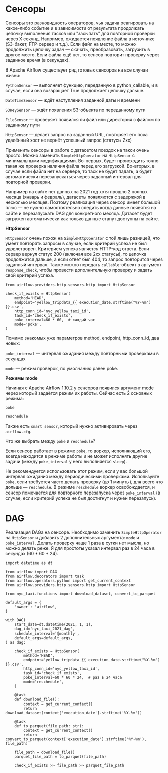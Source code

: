 # Сенсоры

Сенсоры это разновидность операторов, чья задача реагировать на какое-либо событие и в зависимости от результата продолжать цепочку выполнения тасков или "засыпать" для повторной проверки через X секунд. Например, ожидается появление файла в источнике (S3-бакет, FTP-сервер и т.д.). Если файл на месте, то можно продолжить цепочку задач — скачать, преобразовать, загрузить в другое место. Если файла ещё нет, то сенсор повторит проверку через заданное время (в секундах).

В Apache Airflow существует ряд готовых сенсоров на все случаи жизни:

```PythonSensor``` — выполняет функцию, переданную в python_callable, и в случае, если она возвращает True продолжает цепочку дальше.

```DateTimeSensor``` — ждёт наступления заданной даты и времени

```S3KeySensor``` — ждёт появления S3-объекта по переданному пути

```FileSensor``` — проверяет появился ли файл или директория с файлом по заданному пути

```HttpSensor``` — делает запрос на заданный URL, повторяет его пока удалённый хост не вернёт успешный запрос (статусы 2xx)

Применить сенсоры в работе с датасетом поездок на такси очень просто. Можно заменить ```SimpleHttpOperator``` на ```HttpSensor``` с минимальными модификациями. Во-первых, будет происходить точно такая же проверка наличия файла перед его загрузкой. Во-вторых, в случае если файла нет на сервере, то таск не будет падать, а будет автоматически перезапускаться через заданный интервал для повторной проверки.

Например на сайте нет данных за 2021 год хотя прошло 2 полных месяца (январь и февраль), датасеты появляются с задержкой в несколько месяцев. Поэтому реализация через сенсор имеет большой плюс — не нужно самостоятельно следить когда данные появятся на сайте и перезапускать DAG для конкретного месяца. Датасет будет загружен автоматически как только данные станут доступны на сайте.

**HttpSensor**

```HttpSensor``` очень похож на ```SimpleHttpOperator``` с той лишь разницей, что умеет повторять запросы в случае, если критерий успеха не был удовлетворен. Критерием успеха является HTTP-код ответа. Если сервер вернул статус 200 (включая все 2xx статусы), то цепочка продолжится дальше, а если ответ был 404, то запрос повторится через заданный интервал. Также можно передать ```callable```-объект в аргумент ```response_check```, чтобы провести дополнительную проверку и задать свой критерий успеха.

```
from airflow.providers.http.sensors.http import HttpSensor

check_if_exists = HttpSensor(
    method='HEAD',
    endpoint='yellow_tripdata_{{ execution_date.strftime("%Y-%m") }}.csv',
    http_conn_id='nyc_yellow_taxi_id',
    task_id='check_if_exists',
    poke_interval=60 * 60,  # каждый час
    mode='poke',
)
```

Помимо знакомых уже параметров method, endpoint, http_conn_id, два новых:

```poke_interval``` — интервал ожидания между повторными проверками в секундах

```mode``` — режим проверок, по умолчанию равен poke.

**Режимы mode**

Начиная с Apache Airflow 1.10.2 у сенсоров появился аргумент mode через который задаётся режим их работы. Сейчас есть 2 основных режима:

```poke```

```reschedule```

Также есть ```smart sensor```, который нужно активировать через ```airflow.cfg```.

Что же выбрать между ```poke``` и ```reschedule```? 

Если сенсор работает в режиме ```poke```, то воркер, исполняющий его, всегда находится в режиме работы и не может исполнять другие задачи (между ```poke_interval``` у него выполняется ```sleep```). 

Не рекомендуется использовать этот режим, если у вас большой интервал ожидания между периодическими проверками. Используйте ```poke```, если требуется часто делать проверку (до 1 минуты), для всего что дольше — ```reschedule```. В режиме ```reschedule``` воркер освобождается, и сенсор помечается для повторного перезапуска через ```poke_interval``` (в случае, если критерий успеха не был достигнут и нужен перезапуск).

# DAG

Реализация DAGа на сенсоре. Необходимо заменить ```SimpleHttpOperator``` на ```HttpSensor``` и добавить 2 дополнительных аргумента: ```mode``` и ```poke_interval```. Делать проверку чаще 1 раза в сутки нет мысла, но можно делать реже. Я для простоты указал интервал раз в 24 часа в секундах (60 * 60 * 24).

```
import datetime as dt

from airflow import DAG
from airflow.decorators import task
from airflow.operators.python import get_current_context
from airflow.providers.http.sensors.http import HttpSensor

from nyc_taxi.functions import download_dataset, convert_to_parquet

default_args = {
    'owner': 'airflow',
}

with DAG(
    start_date=dt.datetime(2021, 1, 1),
    dag_id='nyc_taxi_2021_dag',
    schedule_interval='@monthly',
    default_args=default_args,
) as dag:

    check_if_exists = HttpSensor(
        method='HEAD',
        endpoint='yellow_tripdata_{{ execution_date.strftime("%Y-%m") }}.csv',
        http_conn_id='nyc_yellow_taxi_id',
        task_id='check_if_exists',
        poke_interval=60 * 60 * 24,  # раз в 24 часа
        mode='reschedule',
    )

    @task
    def download_file():
        context = get_current_context()
        return download_dataset(context['execution_date'].strftime('%Y-%m'))

    @task
    def to_parquet(file_path: str):
        context = get_current_context()
        return convert_to_parquet(context['execution_date'].strftime('%Y-%m'), file_path)

    file_path = download_file()
    parquet_file_path = to_parquet(file_path)

    check_if_exists >> file_path >> parquet_file_path
```

